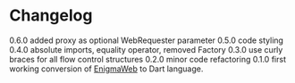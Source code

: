 Changelog
=========

0.6.0 added proxy as optional WebRequester parameter
0.5.0 code styling
0.4.0 absolute imports, equality operator, removed Factory
0.3.0 use curly braces for all flow control structures
0.2.0 minor code refactoring
0.1.0 first working conversion of [EnigmaWeb](https://github.com/shaxxx/EnigmaWeb) to Dart language.

